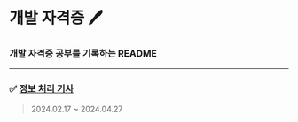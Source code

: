 # 개발 자격증 🖊️

### 개발 자격증 공부를 기록하는 README

***

### ✅ [정보 처리 기사](https://github.com/viaunixue/dev-certification/wiki/📁-정보-처리-기사)

> 2024.02.17 ~ 2024.04.27

